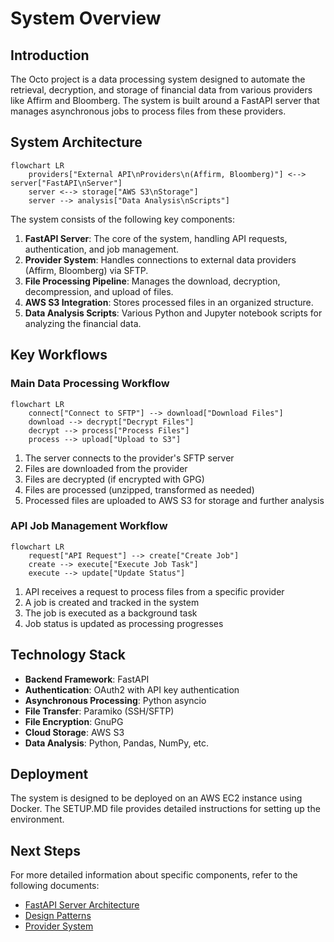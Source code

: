 # System Overview

## Introduction

The Octo project is a data processing system designed to automate the retrieval, decryption, and storage of financial data from various providers like Affirm and Bloomberg. The system is built around a FastAPI server that manages asynchronous jobs to process files from these providers.

## System Architecture

```mermaid
flowchart LR
    providers["External API\nProviders\n(Affirm, Bloomberg)"] <--> server["FastAPI\nServer"]
    server <--> storage["AWS S3\nStorage"]
    server --> analysis["Data Analysis\nScripts"]
```

The system consists of the following key components:

1. **FastAPI Server**: The core of the system, handling API requests, authentication, and job management.
2. **Provider System**: Handles connections to external data providers (Affirm, Bloomberg) via SFTP.
3. **File Processing Pipeline**: Manages the download, decryption, decompression, and upload of files.
4. **AWS S3 Integration**: Stores processed files in an organized structure.
5. **Data Analysis Scripts**: Various Python and Jupyter notebook scripts for analyzing the financial data.

## Key Workflows

### Main Data Processing Workflow

```mermaid
flowchart LR
    connect["Connect to SFTP"] --> download["Download Files"]
    download --> decrypt["Decrypt Files"]
    decrypt --> process["Process Files"]
    process --> upload["Upload to S3"]
```

1. The server connects to the provider's SFTP server
2. Files are downloaded from the provider
3. Files are decrypted (if encrypted with GPG)
4. Files are processed (unzipped, transformed as needed)
5. Processed files are uploaded to AWS S3 for storage and further analysis

### API Job Management Workflow

```mermaid
flowchart LR
    request["API Request"] --> create["Create Job"]
    create --> execute["Execute Job Task"]
    execute --> update["Update Status"]
```

1. API receives a request to process files from a specific provider
2. A job is created and tracked in the system
3. The job is executed as a background task
4. Job status is updated as processing progresses

## Technology Stack

- **Backend Framework**: FastAPI
- **Authentication**: OAuth2 with API key authentication
- **Asynchronous Processing**: Python asyncio
- **File Transfer**: Paramiko (SSH/SFTP)
- **File Encryption**: GnuPG
- **Cloud Storage**: AWS S3
- **Data Analysis**: Python, Pandas, NumPy, etc.

## Deployment

The system is designed to be deployed on an AWS EC2 instance using Docker. The SETUP.MD file provides detailed instructions for setting up the environment.

## Next Steps

For more detailed information about specific components, refer to the following documents:

- [FastAPI Server Architecture](./02-fastapi-architecture.md)
- [Design Patterns](./03-design-patterns.md)
- [Provider System](./04-provider-system.md)
